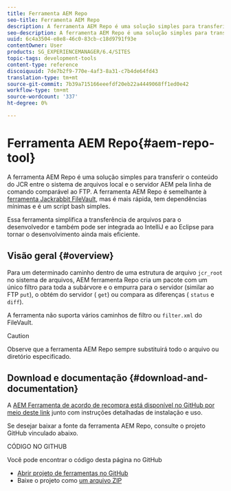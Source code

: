 ```yaml
---
title: Ferramenta AEM Repo
seo-title: Ferramenta AEM Repo
description: A ferramenta AEM Repo é uma solução simples para transferir o conteúdo do JCR entre o sistema de arquivos local e o servidor AEM pela linha de comando comparável ao FTP. A ferramenta AEM Repo é semelhante à ferramenta Jackrabbit FileVault, mas é mais rápida, tem dependências mínimas e é um script bash simples.
seo-description: A ferramenta AEM Repo é uma solução simples para transferir o conteúdo do JCR entre o sistema de arquivos local e o servidor AEM pela linha de comando comparável ao FTP. A ferramenta AEM Repo é semelhante à ferramenta Jackrabbit FileVault, mas é mais rápida, tem dependências mínimas e é um script bash simples.
uuid: 6c4a3504-e8e8-46c0-83cb-c18d9791f93e
contentOwner: User
products: SG_EXPERIENCEMANAGER/6.4/SITES
topic-tags: development-tools
content-type: reference
discoiquuid: 7de7b2f9-770e-4af3-8a31-c7b4de64fd43
translation-type: tm+mt
source-git-commit: 7b39a715166eeefdf20eb22a4449068ff1ed0e42
workflow-type: tm+mt
source-wordcount: '337'
ht-degree: 0%

---
```



# Ferramenta AEM Repo{#aem-repo-tool}

A ferramenta AEM Repo é uma solução simples para transferir o conteúdo do JCR entre o sistema de arquivos local e o servidor AEM pela linha de comando comparável ao FTP. A ferramenta AEM Repo é semelhante à [ferramenta Jackrabbit FileVault](/help/sites-developing/ht-vlttool.md), mas é mais rápida, tem dependências mínimas e é um script bash simples.

Essa ferramenta simplifica a transferência de arquivos para o desenvolvedor e também pode ser integrada ao IntelliJ e ao Eclipse para tornar o desenvolvimento ainda mais eficiente.

## Visão geral {#overview}

Para um determinado caminho dentro de uma estrutura de arquivo `jcr_root` no sistema de arquivos, AEM ferramenta Repo cria um pacote com um único filtro para toda a subárvore e o empurra para o servidor (similar ao FTP `put`), o obtém do servidor ( `get`) ou compara as diferenças ( `status` e `diff`).

A ferramenta não suporta vários caminhos de filtro ou `filter.xml` do FileVault.

>[!CAUTION]
>
>Observe que a ferramenta AEM Repo sempre substituirá todo o arquivo ou diretório especificado.

## Download e documentação {#download-and-documentation}

A [AEM Ferramenta de acordo de recompra está disponível no GitHub por meio deste link](https://github.com/Adobe-Marketing-Cloud/tools/tree/master/repo) junto com instruções detalhadas de instalação e uso.

Se desejar baixar a fonte da ferramenta AEM Repo, consulte o projeto GitHub vinculado abaixo.

CÓDIGO NO GITHUB

Você pode encontrar o código desta página no GitHub

* [Abrir projeto de ferramentas no GitHub](https://github.com/Adobe-Marketing-Cloud/tools)
* Baixe o projeto como [um arquivo ZIP](https://github.com/Adobe-Marketing-Cloud/tools/archive/master.zip)

